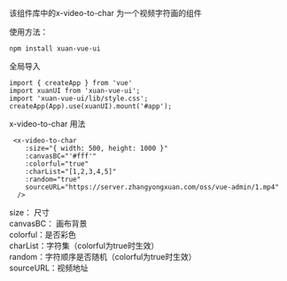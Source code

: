 该组件库中的x-video-to-char 为一个视频字符画的组件

使用方法：
```
npm install xuan-vue-ui
```
全局导入
```
import { createApp } from 'vue'
import xuanUI from 'xuan-vue-ui';
import 'xuan-vue-ui/lib/style.css'; 
createApp(App).use(xuanUI).mount('#app');
```







x-video-to-char 用法
```
 <x-video-to-char
    :size="{ width: 500, height: 1000 }"
    :canvasBC="'#fff'"
    :colorful="true"
    :charList="[1,2,3,4,5]"
    :random="true"
    sourceURL="https://server.zhangyongxuan.com/oss/vue-admin/1.mp4"
  />
```

size： 尺寸   
canvasBC： 画布背景   
colorful：是否彩色   
charList：字符集（colorful为true时生效）  
random：字符顺序是否随机（colorful为true时生效）   
sourceURL：视频地址  
